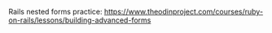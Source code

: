 Rails nested forms practice:
https://www.theodinproject.com/courses/ruby-on-rails/lessons/building-advanced-forms